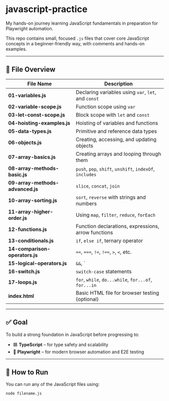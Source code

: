 # javascript-practice

My hands-on journey learning JavaScript fundamentals in preparation for Playwright automation.

This repo contains small, focused `.js` files that cover core JavaScript concepts in a beginner-friendly way, with comments and hands-on examples.

---

## 📂 File Overview

| File Name                        | Description                                              |
| -------------------------------- | -------------------------------------------------------- |
| **01-variables.js**              | Declaring variables using `var`, `let`, and `const`      |
| **02-variable-scope.js**         | Function scope using `var`                               |
| **03-let-const-scope.js**        | Block scope with `let` and `const`                       |
| **04-hoisting-examples.js**      | Hoisting of variables and functions                      |
| **05-data-types.js**             | Primitive and reference data types                       |
| **06-objects.js**                | Creating, accessing, and updating objects                |
| **07-array-basics.js**           | Creating arrays and looping through them                 |
| **08-array-methods-basic.js**    | `push`, `pop`, `shift`, `unshift`, `indexOf`, `includes` |
| **09-array-methods-advanced.js** | `slice`, `concat`, `join`                                |
| **10-array-sorting.js**          | `sort`, `reverse` with strings and numbers               |
| **11-array-higher-order.js**     | Using `map`, `filter`, `reduce`, `forEach`               |
| **12-functions.js**              | Function declarations, expressions, arrow functions      |
| **13-conditionals.js**           | `if`, `else if`, ternary operator                        |
| **14-comparison-operators.js**   | `==`, `===`, `!=`, `!==`, `>`, `<`, etc.                 |
| **15-logical-operators.js**      | `&&`, `||`, `!` and logical expressions                  |
| **16-switch.js**                 | `switch-case` statements                                 |
| **17-loops.js**                  | `for`, `while`, `do...while`, `for...of`, `for...in`     |
| **index.html**                   | Basic HTML file for browser testing (optional)           |

---

## ✅ Goal

To build a strong foundation in JavaScript before progressing to:

- 🟦 **TypeScript** – for type safety and scalability
- 🧪 **Playwright** – for modern browser automation and E2E testing

---

## 🧪 How to Run

You can run any of the JavaScript files using:

```bash
node filename.js
```
